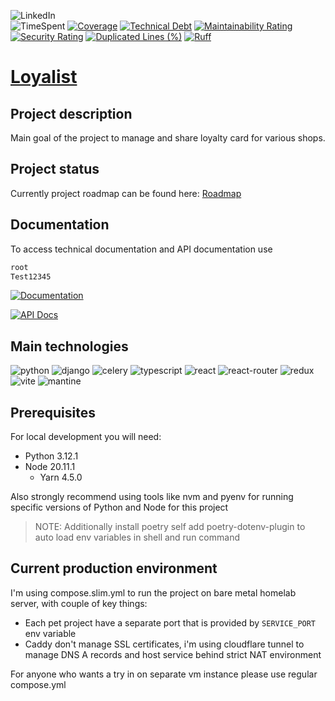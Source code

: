 <a name="readme-top"></a>

![LinkedIn](https://img.shields.io/badge/-LinkedIn-black.svg?style=for-the-badge&logo=linkedin&colorB=555)
<br />
![TimeSpent](https://wakatime.com/badge/user/b235aad2-892a-4e83-b8c3-a6cc36bc4cf4/project/615a4038-d31a-4c36-a310-7eb745f14bfa.svg)
[![Coverage](https://sonarcloud.io/api/project_badges/measure?project=HomeLabHQ_loyalist&metric=coverage)](https://sonarcloud.io/summary/new_code?id=HomeLabHQ_loyalist)
[![Technical Debt](https://sonarcloud.io/api/project_badges/measure?project=HomeLabHQ_loyalist&metric=sqale_index)](https://sonarcloud.io/summary/new_code?id=HomeLabHQ_loyalist)
[![Maintainability Rating](https://sonarcloud.io/api/project_badges/measure?project=HomeLabHQ_loyalist&metric=sqale_rating)](https://sonarcloud.io/summary/new_code?id=HomeLabHQ_loyalist)
[![Security Rating](https://sonarcloud.io/api/project_badges/measure?project=HomeLabHQ_loyalist&metric=security_rating)](https://sonarcloud.io/summary/new_code?id=HomeLabHQ_loyalist)
[![Duplicated Lines (%)](https://sonarcloud.io/api/project_badges/measure?project=HomeLabHQ_loyalist&metric=duplicated_lines_density)](https://sonarcloud.io/summary/new_code?id=HomeLabHQ_loyalist)
[![Ruff](https://img.shields.io/endpoint?url=https://raw.githubusercontent.com/astral-sh/ruff/main/assets/badge/v2.json)](https://github.com/astral-sh/ruff)

# [Loyalist](https://img.shields.io/https://loyalist.dufran.org)

## Project description

Main goal of the project to manage and share loyalty card for various shops.

## Project status

Currently project roadmap can be found here: [Roadmap](https://github.com/HomeLabHQ/loyalist/projects/1)

## Documentation

To access technical documentation and API documentation use

```sh
root
Test12345
```

<a href="https://loyalist-docs.dufran.org/"><img src="https://img.shields.io/badge/doc-mkdocs-02a6f2?style=flat-square&logo=read-the-docs" alt="Documentation">

<a href="https://loyalist.dufran.org/api/swagger-ui/"><img src="https://img.shields.io/badge/-Swagger-%23Clojure?style=for-the-badge&logo=swagger&logoColor=white" alt="API Docs"></a>

## Main technologies

![python](https://img.shields.io/badge/Python-14354C?style=flat&logo=python&logoColor=white)
![django](https://img.shields.io/badge/Django-092E20?style=flat&logo=django&logoColor=white)
![celery](https://img.shields.io/badge/Celery-37814A?style=flat&logo=celery&logoColor=white)
![typescript](https://img.shields.io/badge/TypeScript-3178C6?style=flat&logo=typescript&logoColor=white)
![react](https://img.shields.io/badge/React-20232A?style=flat&logo=react&logoColor=61DAFB)
![react-router](https://img.shields.io/badge/React_Router-CA4245?style=flat&logo=react-router&logoColor=61DAFB)
![redux](https://img.shields.io/badge/Redux-593D88?style=flat&logo=redux&logoColor=white)
![vite](https://img.shields.io/badge/Vite-646CFF?style=flat&logo=vite&logoColor=white)
![mantine](https://img.shields.io/badge/Mantine-47B881?style=flat&logo=mantine&logoColor=white)

## Prerequisites

For local development you will need:

- Python 3.12.1
- Node 20.11.1
  - Yarn 4.5.0

Also strongly recommend using tools like nvm and pyenv for running specific versions of Python and Node for this project

> NOTE: Additionally install poetry self add poetry-dotenv-plugin to auto load env variables in shell and run command

## Current production environment

I'm using compose.slim.yml to run the project on bare metal homelab server, with couple of key things:

- Each pet project have a separate port that is provided by `SERVICE_PORT` env variable
- Caddy don't manage SSL certificates, i'm using cloudflare tunnel to manage DNS A records and host service behind strict NAT environment

For anyone who wants a try in on separate vm instance please use regular compose.yml
